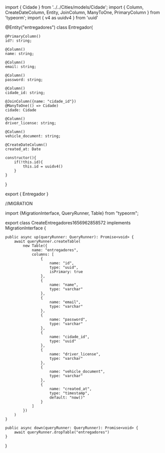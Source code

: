 import { Cidade } from '../../Cities/models/Cidade';
import { Column, CreateDateColumn, Entity, JoinColumn, ManyToOne, PrimaryColumn } from 'typeorm';
import { v4 as uuidv4 } from 'uuid'

@Entity("entregadores")
class Entregador{

    @PrimaryColumn()
    id?: string;

    @Column()
    name: string;

    @Column()
    email: string;

    @Column()
    password: string;

    @Column()
    cidade_id: string;

    @JoinColumn({name: "cidade_id"})
    @ManyToOne(() => Cidade)
    cidade: Cidade

    @Column()
    driver_license: string;

    @Column()
    vehicle_document: string;

    @CreateDateColumn()
    created_at: Date

    constructor(){
        if(!this.id){
            this.id = uuidv4() 
        }
    }
}

export { Entregador }

//MIGRATION

import {MigrationInterface, QueryRunner, Table} from "typeorm";

export class CreateEntregadores1656962858572 implements MigrationInterface {

    public async up(queryRunner: QueryRunner): Promise<void> {
        await queryRunner.createTable(
            new Table({
                name: "entregadores",
                columns: [
                    {
                        name: "id",
                        type: "uuid",
                        isPrimary: true
                    }, 
                    {
                        name: "name",
                        type: "varchar"
                    },
                    {
                        name: "email",
                        type: "varchar"
                    }, 
                    {
                        name: "password",
                        type: "varchar"
                    },
                    {
                        name: "cidade_id",
                        type: "uuid"
                    },
                    {
                        name: "driver_license",
                        type: "varchar"
                    }, 
                    {
                        name: "vehicle_document",
                        type: "varchar"
                    },
                    {
                        name: "created_at",
                        type: "timestamp",
                        default: "now()"
                    }
                ]
            })
        )
    }

    public async down(queryRunner: QueryRunner): Promise<void> {
        await queryRunner.dropTable("entregadores")
    }

}
